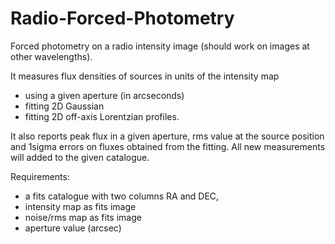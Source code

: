 # Radio-Forced-Photometry

Forced photometry on a radio intensity image (should work on images at other wavelengths). 

It measures flux densities of sources in units of the intensity map
 - using a given aperture (in arcseconds)
 - fitting 2D Gaussian 
 - fitting 2D off-axis Lorentzian profiles.
 
It also reports peak flux in a given aperture, rms value at the source position 
and 1sigma errors on fluxes obtained from the fitting. 
All new measurements will added to the given catalogue.

Requirements:

- a fits catalogue with two columns RA and DEC, 
- intensity map as fits image
- noise/rms map as fits image
- aperture value (arcsec)
